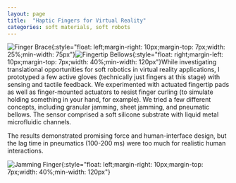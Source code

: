 ```yaml
---
layout: page
title:  "Haptic Fingers for Virtual Reality"
categories: soft materials, soft robots
---
```

![Finger Brace](/images/wearables2.gif){:style="float: left;margin-right: 10px;margin-top: 7px;width: 25%;min-width: 75px"}![Fingertip Bellows](/images/wearables1.gif){:style="float: right;margin-left: 10px;margin-top: 7px;width: 40%;min-width: 120px"}While investigating translational opportunities for soft robotics in virtual reality applications, I prototyped a few active gloves (technically just fingers at this stage) with sensing and tactile feedback. We experimented with actuated fingertip pads as well as finger-mounted actuators to resist finger curling (to simulate holding something in your hand, for example). We tried a few different concepts, including granular jamming, sheet jamming, and pneumatic bellows. The sensor comprised a soft silicone substrate with liquid metal microfluidic channels.

The results demonstrated promising force and human-interface design, but the lag time in pneumatics (100-200 ms) were too much for realistic human interactions.

![Jamming Finger](/images/wearables3.gif){:style="float: left;margin-right: 10px;margin-top: 7px;width: 40%;min-width: 120px"}